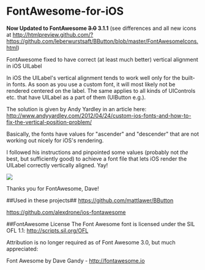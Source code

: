 FontAwesome-for-iOS
===================

**Now Updated to FontAwesome ~~3.0~~ 3.1.1** (see differences and all new icons at http://htmlpreview.github.com/?https://github.com/leberwurstsaft/BButton/blob/master/FontAwesomeIcons.html)

FontAwesome fixed to have correct (at least much better) vertical alignment in iOS UILabel

In iOS the UILabel's vertical alignment tends to work well only for the built-in fonts.
As soon as you use a custom font, it will most likely not be rendered centered on the label.
The same applies to all kinds of UIControls etc. that have UILabel as a part of them (UIButton e.g.).

The solution is given by Andy Yardley in an article here: http://www.andyyardley.com/2012/04/24/custom-ios-fonts-and-how-to-fix-the-vertical-position-problem/

Basically, the fonts have values for "ascender" and "descender" that are not working out nicely for iOS's rendering.

I followed his instructions and pinpointed some values (probably not _the_ best, but sufficiently good) to achieve a font file that lets iOS render the UILabel correctly vertically aligned. Yay!

<img src="https://github.com/leberwurstsaft/FontAwesome-for-iOS/blob/master/before_after.png?raw=true">

Thanks you for FontAwesome, Dave!

##Used in these projects##
https://github.com/mattlawer/BButton

https://github.com/alexdrone/ios-fontawesome


##FontAwesome License
The Font Awesome font is licensed under the SIL OFL 1.1:
http://scripts.sil.org/OFL

Attribution is no longer required as of Font Awesome 3.0, but much appreciated:

Font Awesome by Dave Gandy - http://fontawesome.io
